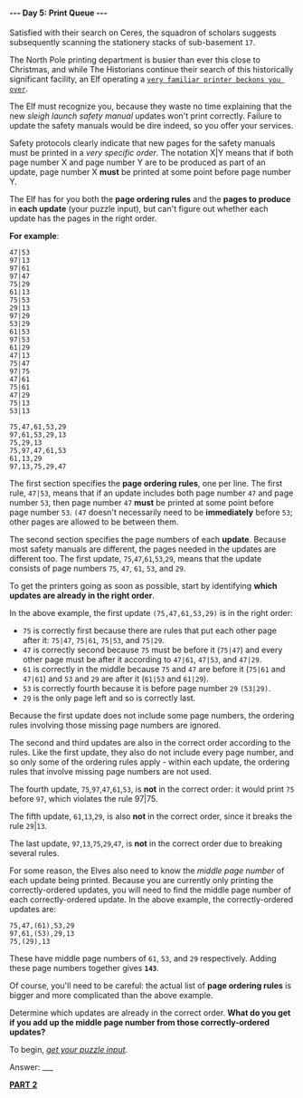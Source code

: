#### --- Day 5: Print Queue ---

Satisfied with their search on Ceres, the squadron of scholars suggests subsequently scanning the stationery stacks of sub-basement `17`.

The North Pole printing department is busier than ever this close to Christmas, and while The Historians continue their search of this historically significant facility, an Elf operating a [`very familiar printer beckons you over`](https://adventofcode.com/2017/day/1).

The Elf must recognize you, because they waste no time explaining that the new *sleigh launch safety manual* updates won't print correctly. Failure to update the safety manuals would be dire indeed, so you offer your services.

Safety protocols clearly indicate that new pages for the safety manuals must be printed in a *very specific order*. The notation X|Y means that if both page number X and page number Y are to be produced as part of an update, page number X **must** be printed at some point before page number Y.

The Elf has for you both the **page ordering rules** and the **pages to produce** in **each update** (your puzzle input), but can't figure out whether each update has the pages in the right order.

**For example**:

```
47|53
97|13
97|61
97|47
75|29
61|13
75|53
29|13
97|29
53|29
61|53
97|53
61|29
47|13
75|47
97|75
47|61
75|61
47|29
75|13
53|13

75,47,61,53,29
97,61,53,29,13
75,29,13
75,97,47,61,53
61,13,29
97,13,75,29,47
```

The first section specifies the **page ordering rules**, one per line. The first rule, `47|53`, means that if an update includes both page number `47` and page number `53`, then page number `47` **must** be printed at some point before page number `53`. `(47` doesn't necessarily need to be **immediately** before `53`; other pages are allowed to be between them.

The second section specifies the page numbers of each **update**. Because most safety manuals are different, the pages needed in the updates are different too. The first update, `75`,`47`,`61`,`53`,`29`, means that the update consists of page numbers `75`, `47`, `61`, `53`, and `29`.

To get the printers going as soon as possible, start by identifying **which updates are already in the right order**.

In the above example, the first update `(75,47,61,53,29)` is in the right order:


- `75` is correctly first because there are rules that put each other page after it: `75|47`, `75|61`, `75|53`, and `75|29`.
- `47` is correctly second because `75` must be before it (`75|47`) and every other page must be after it according to `47|61`, `47|53`, and `47|29`.
- `61` is correctly in the middle because `75` and `47` are before it (`75|61` and `47|61`) and `53` and `29` are after it (`61|53` and `61|29`).
- `53` is correctly fourth because it is before page number `29` `(53|29)`.
- `29` is the only page left and so is correctly last.


Because the first update does not include some page numbers, the ordering rules involving those missing page numbers are ignored.

The second and third updates are also in the correct order according to the rules. Like the first update, they also do not include every page number, and so only some of the ordering rules apply - within each update, the ordering rules that involve missing page numbers are not used.

The fourth update, `75`,`97`,`47`,`61`,`53`, is **not** in the correct order: it would print `75` before `97`, which violates the rule 97|75.

The fifth update, `61`,`13`,`29`, is also **not** in the correct order, since it breaks the rule `29`|`13`.

The last update, `97`,`13`,`75`,`29`,`47`, is **not** in the correct order due to breaking several rules.

For some reason, the Elves also need to know the *middle page number* of each update being printed. Because you are currently only printing the correctly-ordered updates, you will need to find the middle page number of each correctly-ordered update. In the above example, the correctly-ordered updates are:

```
75,47,(61),53,29
97,61,(53),29,13
75,(29),13
```

These have middle page numbers of `61`, `53`, and `29` respectively. Adding these page numbers together gives **`143`**.

Of course, you'll need to be careful: the actual list of **page ordering rules** is bigger and more complicated than the above example.

Determine which updates are already in the correct order. **What do you get if you add up the middle page number from those correctly-ordered updates?**

To begin, [*get your puzzle input*](input_queue_1.txt).

Answer: ___

[**PART 2**](./challenge_2.md)
